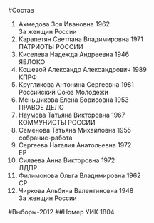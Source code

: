 #Состав
1. Ахмедова Зоя Ивановна 1962   
    За женщин России
2. Карапетян Светлана Владимировна 1971   
    ПАТРИОТЫ РОССИИ
3. Киселева Надежда Андреевна 1946   
    ЯБЛОКО
4. Кошевой Александр Александрович 1989   
    КПРФ
5. Кругликова Антонина Сергеевна 1981   
    Российский Союз Молодежи
6. Меньшикова Елена Борисовна 1953   
    ПРАВОЕ ДЕЛО
7. Наумова Татьяна Викторовна 1967   
    КОММУНИСТЫ РОССИИ
8. Семенова Татьяна Михайловна 1955   
    собрание-работа
9. Сергеева Наталия Анатольевна 1972   
    ЕР
10. Силаева Анна Викторовна 1972   
    ЛДПР
11. Филимонова Ольга Владимировна 1962   
    СР
12. Чиркова Альбина Валентиновна 1948   
    За женщин России

#Выборы-2012
##Номер УИК
1804